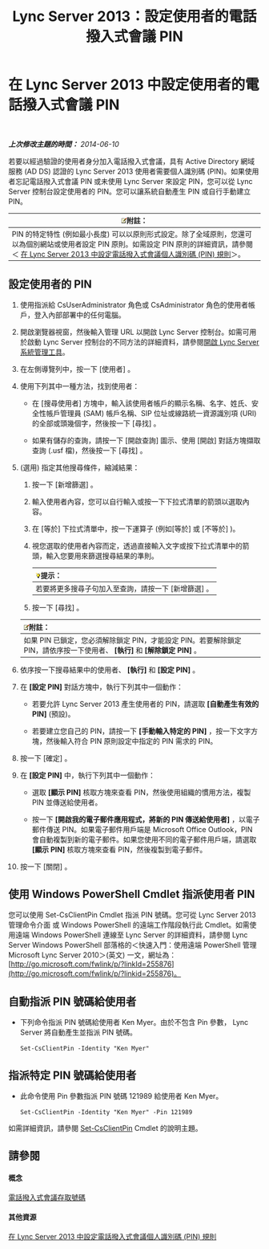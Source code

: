 ﻿---
title: Lync Server 2013：設定使用者的電話撥入式會議 PIN
TOCTitle: 設定使用者的電話撥入式會議 PIN
ms:assetid: 4252b5a5-4267-4513-b18e-0253a8d66f72
ms:mtpsurl: https://technet.microsoft.com/zh-tw/library/Gg520985(v=OCS.15)
ms:contentKeyID: 49290734
ms.date: 08/10/2015
mtps_version: v=OCS.15
ms.translationtype: HT
---

# 在 Lync Server 2013 中設定使用者的電話撥入式會議 PIN

 

_**上次修改主題的時間：** 2014-06-10_

若要以經過驗證的使用者身分加入電話撥入式會議，具有 Active Directory 網域服務 (AD DS) 認證的 Lync Server 2013 使用者需要個人識別碼 (PIN)。如果使用者忘記電話撥入式會議 PIN 或未使用 Lync Server 來設定 PIN，您可以從 Lync Server 控制台設定使用者的 PIN。您可以讓系統自動產生 PIN 或自行手動建立 PIN。

<table>
<thead>
<tr class="header">
<th><img src="images/Gg398811.note(OCS.15).gif" title="note" alt="note" />附註：</th>
</tr>
</thead>
<tbody>
<tr class="odd">
<td>PIN 的特定特性 (例如最小長度) 可以以原則形式設定。除了全域原則，您還可以為個別網站或使用者設定 PIN 原則。如需設定 PIN 原則的詳細資訊，請參閱＜ <a href="lync-server-2013-configure-dial-in-conferencing-personal-identification-number-pin-rules.md">在 Lync Server 2013 中設定電話撥入式會議個人識別碼 (PIN) 規則</a>＞。</td>
</tr>
</tbody>
</table>


## 設定使用者的 PIN

1.  使用指派給 CsUserAdministrator 角色或 CsAdministrator 角色的使用者帳戶，登入內部部署中的任何電腦。

2.  開啟瀏覽器視窗，然後輸入管理 URL 以開啟 Lync Server 控制台。如需可用於啟動 Lync Server 控制台的不同方法的詳細資料，請參閱[開啟 Lync Server 系統管理工具](lync-server-2013-open-lync-server-administrative-tools.md)。

3.  在左側導覽列中，按一下 \[使用者\] 。

4.  使用下列其中一種方法，找到使用者：
    
      - 在 \[搜尋使用者\] 方塊中，輸入該使用者帳戶的顯示名稱、名字、姓氏、安全性帳戶管理員 (SAM) 帳戶名稱、SIP 位址或線路統一資源識別項 (URI) 的全部或頭幾個字，然後按一下 \[尋找\] 。
    
      - 如果有儲存的查詢，請按一下 \[開啟查詢\] 圖示、使用 \[開啟\] 對話方塊擷取查詢 (.usf 檔)，然後按一下 \[尋找\] 。

5.  (選用) 指定其他搜尋條件，縮減結果：
    
    1.  按一下 \[新增篩選\] 。
    
    2.  輸入使用者內容，您可以自行輸入或按一下下拉式清單的箭頭以選取內容。
    
    3.  在 \[等於\] 下拉式清單中，按一下運算子 (例如\[等於\] 或 \[不等於\] )。
    
    4.  視您選取的使用者內容而定，透過直接輸入文字或按下拉式清單中的箭頭，輸入您要用來篩選搜尋結果的準則。
        
        <table>
        <thead>
        <tr class="header">
        <th><img src="images/JJ205025.tip(OCS.15).gif" title="tip" alt="tip" />提示：</th>
        </tr>
        </thead>
        <tbody>
        <tr class="odd">
        <td>若要將更多搜尋子句加入至查詢，請按一下 [新增篩選] 。</td>
        </tr>
        </tbody>
        </table>
    
    5.  按一下 \[尋找\] 。
    
    <table>
    <thead>
    <tr class="header">
    <th><img src="images/Gg398811.note(OCS.15).gif" title="note" alt="note" />附註：</th>
    </tr>
    </thead>
    <tbody>
    <tr class="odd">
    <td>如果 PIN 已鎖定，您必須解除鎖定 PIN，才能設定 PIN。若要解除鎖定 PIN，請依序按一下使用者、 <strong>[執行]</strong> 和 <strong>[解除鎖定 PIN]</strong> 。</td>
    </tr>
    </tbody>
    </table>


6.  依序按一下搜尋結果中的使用者、 **\[執行\]** 和 **\[設定 PIN\]** 。

7.  在 **\[設定 PIN\]** 對話方塊中，執行下列其中一個動作：
    
      - 若要允許 Lync Server 2013 產生使用者的 PIN，請選取 **\[自動產生有效的 PIN\]** (預設)。
    
      - 若要建立您自己的 PIN，請按一下 **\[手動輸入特定的 PIN\]** ，按一下文字方塊，然後輸入符合 PIN 原則設定中指定的 PIN 需求的 PIN。

8.  按一下 \[確定\] 。

9.  在 **\[設定 PIN\]** 中，執行下列其中一個動作：
    
      - 選取 **\[顯示 PIN\]** 核取方塊來查看 PIN，然後使用組織的慣用方法，複製 PIN 並傳送給使用者。
    
      - 按一下 **\[開啟我的電子郵件應用程式，將新的 PIN 傳送給使用者\]** ，以電子郵件傳送 PIN。如果電子郵件用戶端是 Microsoft Office Outlook，PIN 會自動複製到新的電子郵件。如果您使用不同的電子郵件用戶端，請選取 **\[顯示 PIN\]** 核取方塊來查看 PIN，然後複製到電子郵件。

10. 按一下 \[關閉\] 。

## 使用 Windows PowerShell Cmdlet 指派使用者 PIN

您可以使用 Set-CsClientPin Cmdlet 指派 PIN 號碼。您可從 Lync Server 2013 管理命令介面 或 Windows PowerShell 的遠端工作階段執行此 Cmdlet。如需使用遠端 Windows PowerShell 連線至 Lync Server 的詳細資料，請參閱 Lync Server Windows PowerShell 部落格的＜快速入門：使用遠端 PowerShell 管理 Microsoft Lync Server 2010＞(英文) 一文，網址為：[http://go.microsoft.com/fwlink/p/?linkId=255876](http://go.microsoft.com/fwlink/p/?linkid=255876)。

## 自動指派 PIN 號碼給使用者

  - 下列命令指派 PIN 號碼給使用者 Ken Myer。由於不包含 Pin 參數， Lync Server 將自動產生並指派 PIN 號碼。
    
        Set-CsClientPin -Identity "Ken Myer" 

## 指派特定 PIN 號碼給使用者

  - 此命令使用 Pin 參數指派 PIN 號碼 121989 給使用者 Ken Myer。
    
        Set-CsClientPin -Identity "Ken Myer" -Pin 121989

如需詳細資訊，請參閱 [Set-CsClientPin](set-csclientpin.md) Cmdlet 的說明主題。

## 請參閱

#### 概念

[電話撥入式會議存取號碼](https://technet.microsoft.com/zh-tw/library/gg133674\(v=ocs.15\))  

#### 其他資源

[在 Lync Server 2013 中設定電話撥入式會議個人識別碼 (PIN) 規則](lync-server-2013-configure-dial-in-conferencing-personal-identification-number-pin-rules.md)

